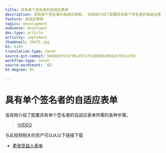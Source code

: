 ```yaml
---
title: 具有单个签名者的自适应表单
description: 具有单个签名者的自适应表单。 该视频介绍了配置具有单个签名者的自适应表单所需的各种步骤。
feature: 自适应表单
topics: development
audience: developer
doc-type: article
activity: implement
thumbnail: 39475.jpg
kt: 6103
translation-type: tm+mt
source-git-commit: b040bdf97df39c45f175288608e965e5f0214703
workflow-type: tm+mt
source-wordcount: '62'
ht-degree: 0%

---
```


# 具有单个签名者的自适应表单


该视频介绍了配置具有单个签名者的自适应表单所需的各种步骤。

>[!VIDEO](https://video.tv.adobe.com/v/39475/?quality=9&learn=on)

与此视频相关的资产可以从以下链接下载

* [更改受益人表单  ](assets/change-of-beneficiary-form.zip)
